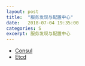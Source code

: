 ```yaml
---
layout: post
title:  "服务发现与配置中心"
date:   2018-07-04 19:35:00
categories: S
excerpt: 服务发现与配置中心
---
```


- [Consul](https://github.com/hashicorp/consul)
- [Etcd](https://github.com/coreos/etcd)

#
